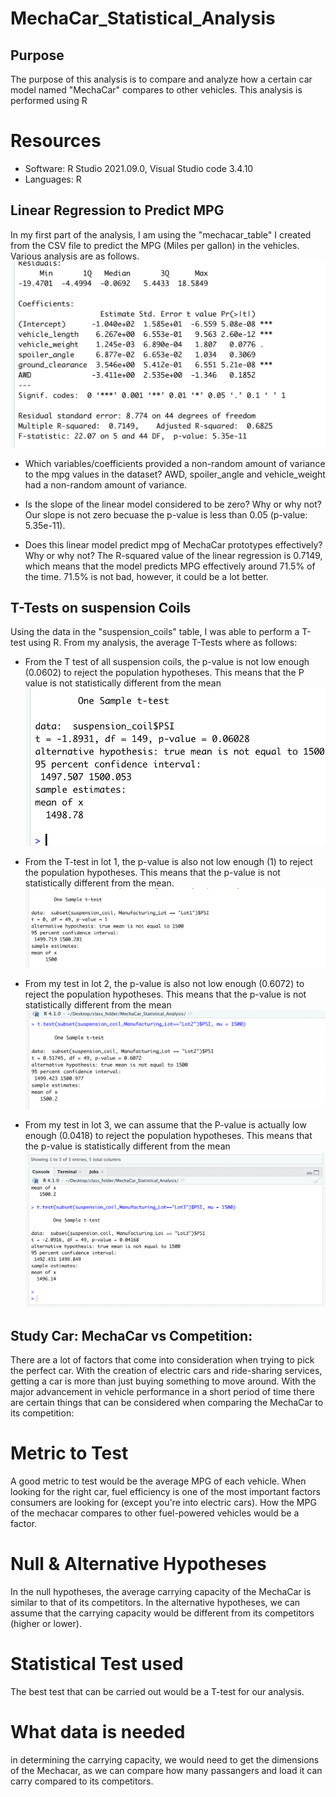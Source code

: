 # MechaCar_Statistical_Analysis

## Purpose
The purpose of this analysis is to compare and analyze how a certain car model named "MechaCar" compares to other vehicles. This analysis is performed using R

# Resources
- Software: R Studio 2021.09.0, Visual Studio code 3.4.10
- Languages: R

## Linear Regression to Predict MPG
In my first part of the analysis, I am using the "mechacar_table" I created from the CSV file to predict the MPG (Miles per gallon) in the vehicles. Various analysis are as follows.
![R_Square_P_values.png](https://github.com/somtoesomeju/MechaCar_Statistical_Analysis/blob/main/Resources/R_Square_P_values.png)
- Which variables/coefficients provided a non-random amount of variance to the mpg values in the dataset? AWD, spoiler_angle and vehicle_weight had a non-random amount of variance.

- Is the slope of the linear model considered to be zero? Why or why not? Our slope is not zero becuase the p-value is less than 0.05 (p-value: 5.35e-11).

- Does this linear model predict mpg of MechaCar prototypes effectively? Why or why not? The R-squared value of the linear regression is 0.7149, which means that the model predicts MPG effectively around 71.5% of the time. 71.5% is not bad, however, it could be a lot better.

## T-Tests on suspension Coils
Using the data in the "suspension_coils" table, I was able to perform a T-test using R. From my analysis, the average T-Tests where as follows:
- From the T test of all suspension coils, the p-value is not low enough (0.0602) to reject the population hypotheses. This means that the P value is not statistically different from the mean ![sample_T_test_PSI.png](https://github.com/somtoesomeju/MechaCar_Statistical_Analysis/blob/main/Resources/sample_T_test_PSI.png)
- From the T-test in lot 1, the p-value is also not low enough (1) to reject the population hypotheses. This means that the p-value is not statistically different from the mean. ![Sample_T_test_Lot1.png](https://github.com/somtoesomeju/MechaCar_Statistical_Analysis/blob/main/Resources/Sample_T_test_Lot1.png)

- From my test in lot 2, the p-value is also not low enough (0.6072) to reject the population hypotheses. This means that the p-value is not statistically different from the mean ![Sample_T_test_Lot2.png](https://github.com/somtoesomeju/MechaCar_Statistical_Analysis/blob/main/Resources/Sample_T_test_Lot2.png)

- From my test in lot 3, we can assume that the P-value is actually low enough (0.0418) to reject the population hypotheses. This means that the p-value is statistically different from the mean ![sample_T_Test_lot3.png](https://github.com/somtoesomeju/MechaCar_Statistical_Analysis/blob/main/Resources/sample_T_Test_lot3.png)
## Study Car: MechaCar vs Competition:
There are a lot of factors that come into consideration when trying to pick the perfect car. With the creation of electric cars and ride-sharing services, getting a car is more than just buying something to move around. With the major advancement in vehicle performance in a short period of time there are certain things that can be considered when comparing the MechaCar to its competition:

# Metric to Test
A good metric to test would be the average MPG of each vehicle. When looking for the right car, fuel efficiency is one of the most important factors consumers are looking for (except you're into electric cars). How the MPG of the mechacar compares to other fuel-powered vehicles would be a factor.

# Null & Alternative Hypotheses
In the null hypotheses, the average carrying capacity of the MechaCar is similar to that of its competitors. In the alternative hypotheses, we can assume that the carrying capacity would be different from its competitors (higher or lower).

# Statistical Test used
The best test that can be carried out would be a T-test for our analysis.

# What data is needed
in determining the carrying capacity, we would need to get the dimensions of the Mechacar, as we can compare how many passangers and load it can carry compared to its competitors.

